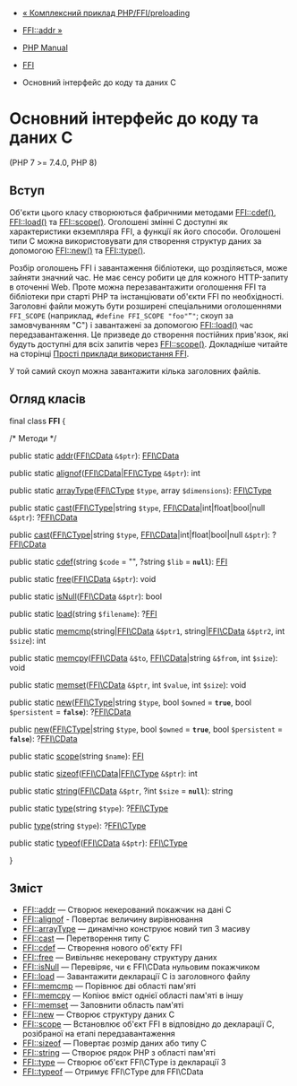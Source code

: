- [« Комплексний приклад PHP/FFI/preloading](ffi.examples-complete.md)
- [FFI::addr »](ffi.addr.md)

- [PHP Manual](index.md)
- [FFI](book.ffi.md)
- Основний інтерфейс до коду та даних C

# Основний інтерфейс до коду та даних C

(PHP 7 \>= 7.4.0, PHP 8)

## Вступ

Об'єкти цього класу створюються фабричними методами
[FFI::cdef()](ffi.cdef.md), [FFI::load()](ffi.load.md) та
[FFI::scope()](ffi.scope.md). Оголошені змінні C доступні як
характеристики екземпляра FFI, а функції як його способи. Оголошені типи C
можна використовувати для створення структур даних за допомогою
[FFI::new()](ffi.new.md) та [FFI::type()](ffi.type.md).

Розбір оголошень FFI і завантаження бібліотеки, що розділяється, може зайняти
значний час. Не має сенсу робити це для кожного HTTP-запиту
в оточенні Web. Проте можна перезавантажити оголошення FFI та
бібліотеки при старті PHP та інстанціювати об'єкти FFI по
необхідності. Заголовні файли можуть бути розширені спеціальними
оголошеннями `FFI_SCOPE` (наприклад, `#define FFI_SCOPE "foo"”"`; скоуп
за замовчуванням "C") і завантажені за допомогою [FFI::load()](ffi.load.md)
час передзавантаження. Це призведе до створення постійних прив'язок, які
будуть доступні для всіх запитів через [FFI::scope()](ffi.scope.md).
Докладніше читайте на сторінці [Прості приклади використання FFI](ffi.examples-complete.md).

У той самий скоуп можна завантажити кілька заголовних файлів.

## Огляд класів

final class **FFI** {

/\* Методи \*/

public static [addr](ffi.addr.md)([FFI\CData](class.ffi-cdata.md)
`&$ptr`): [FFI\CData](class.ffi-cdata.md)

public static
[alignof](ffi.alignof.md)([FFI\CData](class.ffi-cdata.md)\|[FFI\CType](class.ffi-ctype.md)
`&$ptr`): int

public static
[arrayType](ffi.arraytype.md)([FFI\CType](class.ffi-ctype.md)
`$type`, array `$dimensions`): [FFI\CType](class.ffi-ctype.md)

public static
[cast](ffi.cast.md)([FFI\CType](class.ffi-ctype.md)\|string `$type`,
[FFI\CData](class.ffi-cdata.md)\|int\|float\|bool\|null `&$ptr`):
?[FFI\CData](class.ffi-cdata.md)

public [cast](ffi.cast.md)([FFI\CType](class.ffi-ctype.md)\|string
`$type`, [FFI\CData](class.ffi-cdata.md)\|int\|float\|bool\|null
`&$ptr`): ?[FFI\CData](class.ffi-cdata.md)

public static [cdef](ffi.cdef.md)(string `$code` = "", ?string `$lib`
= **`null`**): [FFI](class.ffi.md)

public static [free](ffi.free.md)([FFI\CData](class.ffi-cdata.md)
`&$ptr`): void

public static
[isNull](ffi.isnull.md)([FFI\CData](class.ffi-cdata.md) `&$ptr`):
bool

public static [load](ffi.load.md)(string `$filename`):
?[FFI](class.ffi.md)

public static
[memcmp](ffi.memcmp.md)(string\|[FFI\CData](class.ffi-cdata.md)
`&$ptr1`, string\|[FFI\CData](class.ffi-cdata.md) `&$ptr2`, int
`$size`): int

public static
[memcpy](ffi.memcpy.md)([FFI\CData](class.ffi-cdata.md) `&$to`,
[FFI\CData](class.ffi-cdata.md)\|string `&$from`, int `$size`): void

public static
[memset](ffi.memset.md)([FFI\CData](class.ffi-cdata.md) `&$ptr`, int
`$value`, int `$size`): void

public static
[new](ffi.new.md)([FFI\CType](class.ffi-ctype.md)\|string `$type`,
bool `$owned` = **`true`**, bool `$persistent` = **`false`**):
?[FFI\CData](class.ffi-cdata.md)

public [new](ffi.new.md)([FFI\CType](class.ffi-ctype.md)\|string
`$type`, bool `$owned` = **`true`**, bool `$persistent` = **`false`**):
?[FFI\CData](class.ffi-cdata.md)

public static [scope](ffi.scope.md)(string `$name`):
[FFI](class.ffi.md)

public static
[sizeof](ffi.sizeof.md)([FFI\CData](class.ffi-cdata.md)\|[FFI\CType](class.ffi-ctype.md)
`&$ptr`): int

public static
[string](ffi.string.md)([FFI\CData](class.ffi-cdata.md) `&$ptr`,
?int `$size` = **`null`**): string

public static [type](ffi.type.md)(string `$type`):
?[FFI\CType](class.ffi-ctype.md)

public [type](ffi.type.md)(string `$type`):
?[FFI\CType](class.ffi-ctype.md)

public static
[typeof](ffi.typeof.md)([FFI\CData](class.ffi-cdata.md) `&$ptr`):
[FFI\CType](class.ffi-ctype.md)

}

## Зміст

- [FFI::addr](ffi.addr.md) — Створює некерований покажчик на
дані C
- [FFI::alignof](ffi.alignof.md) - Повертає величину вирівнювання
- [FFI::arrayType](ffi.arraytype.md) — динамічно конструює
новий тип З масиву
- [FFI::cast](ffi.cast.md) — Перетворення типу C
- [FFI::cdef](ffi.cdef.md) — Створення нового об'єкту FFI
- [FFI::free](ffi.free.md) — Вивільняє некеровану структуру
даних
- [FFI::isNull](ffi.isnull.md) — Перевіряє, чи є FFI\CData
нульовим покажчиком
- [FFI::load](ffi.load.md) — Завантажити декларації C із заголовного
файлу
- [FFI::memcmp](ffi.memcmp.md) — Порівнює дві області пам'яті
- [FFI::memcpy](ffi.memcpy.md) — Копіює вміст однієї області
пам'яті в іншу
- [FFI::memset](ffi.memset.md) — Заповнити область пам'яті
- [FFI::new](ffi.new.md) — Створює структуру даних C
- [FFI::scope](ffi.scope.md) — Встановлює об'єкт FFI в
відповідно до декларації С, розібраної на етапі передзавантаження
- [FFI::sizeof](ffi.sizeof.md) — Повертає розмір даних або типу C
- [FFI::string](ffi.string.md) — Створює рядок PHP з області
пам'яті
- [FFI::type](ffi.type.md) — Створює об'єкт FFI\CType із декларації
З
- [FFI::typeof](ffi.typeof.md) — Отримує FFI\CType для FFI\CData
